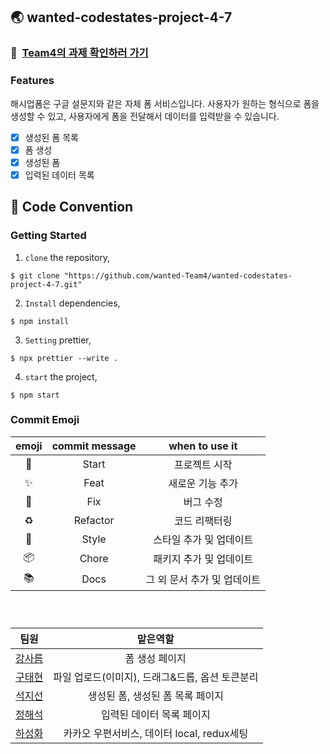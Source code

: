 ## 🌏 wanted-codestates-project-4-7

### 📌 &nbsp;[Team4의 과제 확인하러 가기](https://frosty-banach-7f16be.netlify.app/)

### Features

해시업폼은 구글 설문지와 같은 자체 폼 서비스입니다. 사용자가 원하는 형식으로 폼을 생성할 수 있고, 사용자에게 폼을 전달해서 데이터를 입력받을 수 있습니다.

- [x] 생성된 폼 목록
- [x] 폼 생성
- [x] 생성된 폼
- [x] 입력된 데이터 목록

## 🧥 Code Convention

### Getting Started

1. `clone` the repository,

```
$ git clone "https://github.com/wanted-Team4/wanted-codestates-project-4-7.git"
```

2. `Install` dependencies,

```
$ npm install
```

3. `Setting` prettier,

```
$ npx prettier --write .
```

4. `start` the project,

```
$ npm start
```

### Commit Emoji

|   emoji    | commit message |       when to use it        |
| :--------: | :------------: | :-------------------------: |
|   :tada:   |     Start      |        프로젝트 시작        |
| :sparkles: |      Feat      |      새로운 기능 추가       |
|   :bug:    |      Fix       |          버그 수정          |
| :recycle:  |    Refactor    |        코드 리팩터링        |
| :lipstick: |     Style      |   스타일 추가 및 업데이트   |
| :package:  |     Chore      |   패키지 추가 및 업데이트   |
|  :books:   |      Docs      | 그 외 문서 추가 및 업데이트 |

### <br/>

|                        팀원                         |                    맡은역할                     |
| :-------------------------------------------------: | :---------------------------------------------: |
|  <a href="https://github.com/sareum-k">강사름 </a>  |                 폼 생성 페이지                  |
| <a href="https://github.com/KooTaehyeon">구태현</a> | 파일 업로드(이미지), 드래그&드롭, 옵션 토큰분리 |
|   <a href="https://github.com/sunysty">석지선</a>   |        생성된 폼, 생성된 폼 목록 페이지         |
|   <a href="https://github.com/slobbie">정해석</a>   |            입력된 데이터 목록 페이지            |
|  <a href="https://github.com/hasunghwa">하성화</a>  |   카카오 우편서비스, 데이터 local, redux세팅    |
